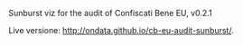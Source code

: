Sunburst viz for the audit of Confiscati Bene EU, v0.2.1

Live versione: http://ondata.github.io/cb-eu-audit-sunburst/.
